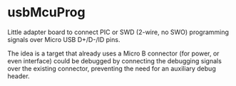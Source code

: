 # usbMcuProg
Little adapter board to connect PIC or SWD (2-wire, no SWO) programming signals over Micro USB D+/D-/ID pins.  

The idea is a target that already uses a Micro B connector (for power, or even interface) could be debugged by connecting the debugging signals over the existing connector, preventing the need for an auxiliary debug header.
